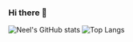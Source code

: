 ### Hi there 👋
![Neel's GitHub stats](https://github-readme-stats.vercel.app/api?username=Neel-shetty&show_icons=true&theme=radical)
![Top Langs](https://github-readme-stats.vercel.app/api/top-langs/?username=Neel-shetty&layout=compact)

<!--
**Neel-shetty/Neel-shetty** is a ✨ _special_ ✨ repository because its `README.md` (this file) appears on your GitHub profile.

Here are some ideas to get you started:

- 🔭 I’m currently working on ...
- 🌱 I’m currently learning ...
- 👯 I’m looking to collaborate on ...
- 🤔 I’m looking for help with ...
- 💬 Ask me about ...
- 📫 How to reach me: ...
- 😄 Pronouns: ...
- ⚡ Fun fact: ...
-->
